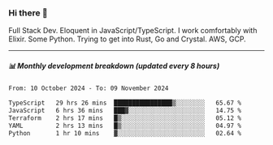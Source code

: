 ### Hi there 👋

Full Stack Dev. Eloquent in JavaScript/TypeScript. I work comfortably with Elixir. Some Python. Trying to get into Rust, Go and Crystal. AWS, GCP.

***

##### 📊 Monthly development breakdown (updated every 8 hours)

<!--START_SECTION:waka-->

```txt
From: 10 October 2024 - To: 09 November 2024

TypeScript   29 hrs 26 mins  ████████████████▒░░░░░░░░   65.67 %
JavaScript   6 hrs 36 mins   ███▓░░░░░░░░░░░░░░░░░░░░░   14.75 %
Terraform    2 hrs 17 mins   █▒░░░░░░░░░░░░░░░░░░░░░░░   05.12 %
YAML         2 hrs 13 mins   █▒░░░░░░░░░░░░░░░░░░░░░░░   04.97 %
Python       1 hr 10 mins    ▓░░░░░░░░░░░░░░░░░░░░░░░░   02.64 %
```

<!--END_SECTION:waka-->
